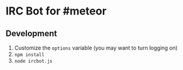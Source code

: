 # IRC Bot for #meteor

## Development

1. Customize the `options` variable (you may want to turn logging on)
2. `npm install`
3. `node ircbot.js`
